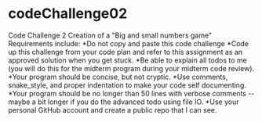# codeChallenge02
Code Challenge 2
Creation of a "Big and small numbers game"
Requirements include:
*Do not copy and paste this code challenge
*Code up this challenge from your code plan and refer to this assignment as an approved solution when you get stuck.
*Be able to explain all todos to me (you will do this for the midterm program during your midterm code review).
*Your program should be concise, but not cryptic.
*Use comments, snake_style, and proper indentation to make your code self documenting.
*Your program should be no longer than 50 lines with verbose comments -- maybe a bit longer if you do the advanced todo using file IO.
*Use your personal GitHub account and create a public repo that I can see.
